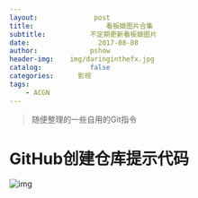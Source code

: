 ```yaml
---
layout:              post
title:                  看板娘图片合集
subtitle:           不定期更新看板娘图片
date:                 2017-08-08
author:             pshow
header-img:    img/daringinthefx.jpg
catalog:            false
categories:      影视
tags:
    - ACGN
---
```


>随便整理的一些自用的Git指令


# GitHub创建仓库提示代码

![img](https://pt.sjtu.edu.cn/picbucket/105926_151592381995.jpg)